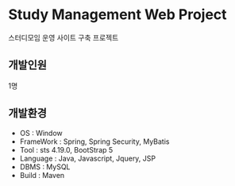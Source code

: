 # Study Management Web Project
스터디모임 운영 사이트 구축 프로젝트

## 개발인원
1명 
## 개발환경
- OS : Window
- FrameWork : Spring, Spring Security, MyBatis
- Tool : sts 4.19.0, BootStrap 5
- Language : Java, Javascript, Jquery, JSP
- DBMS : MySQL
- Build : Maven
